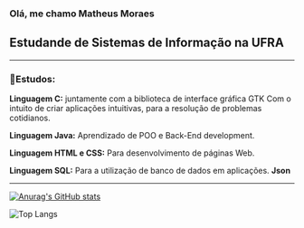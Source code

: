 ### Olá, me chamo Matheus Moraes
## Estudande de Sistemas de Informação na UFRA
---

### 📖Estudos:

  **Linguagem C:** juntamente com a biblioteca de interface gráfica GTK
Com o intuito de criar aplicações intuitivas, para a resolução de 
problemas cotidianos.

  **Linguagem Java:** Aprendizado de POO e Back-End development.

  **Linguagem HTML e CSS:** Para desenvolvimento de páginas Web.

  **Linguagem SQL:** Para a utilização de banco de dados em aplicações.
  **Json**

---
[![Anurag's GitHub stats](https://github-readme-stats.vercel.app/api?username=MatheusMoraes13&theme=dark&show_icons=true&title_color=ff1d0b&bg_color=171b22&border_color=3d444d)](https://github.com/anuraghazra/github-readme-stats)


![Top Langs](https://github-readme-stats.vercel.app/api/top-langs/?username=MatheusMoraes13&theme=dark&layout=compact&hide_progress=true&title_color=ff1d0b&bg_color=171b22&border_color=3d444d)
